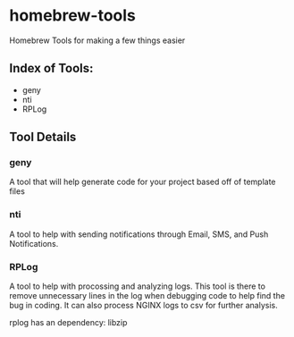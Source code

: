 # homebrew-tools
Homebrew Tools for making a few things easier

## Index of Tools:
- geny
- nti
- RPLog

## Tool Details
### geny
A tool that will help generate code for your project based off of template files

### nti
A tool to help with sending notifications through Email, SMS, and Push Notifications.

### RPLog
A tool to help with procossing and analyzing logs. This tool is there to remove unnecessary lines in the log when debugging code to help find the bug in coding. It can also process NGINX logs to csv for further analysis.

rplog has an dependency: libzip
